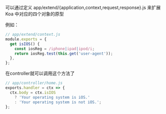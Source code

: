 可以通过定义 app/extend/{application,context,request,response}.js 来扩展 Koa 中对应的四个对象的原型

例如：
``` javascript
// app/extend/context.js
module.exports = {
  get isIOS() {
    const iosReg = /iphone|ipad|ipod/i;
    return iosReg.test(this.get('user-agent'));
  },
};
```

在controller就可以调用这个方法了

``` javascript
// app/controller/home.js
exports.handler = ctx => {
  ctx.body = ctx.isIOS
    ? 'Your operating system is iOS.'
    : 'Your operating system is not iOS.';
};
```
